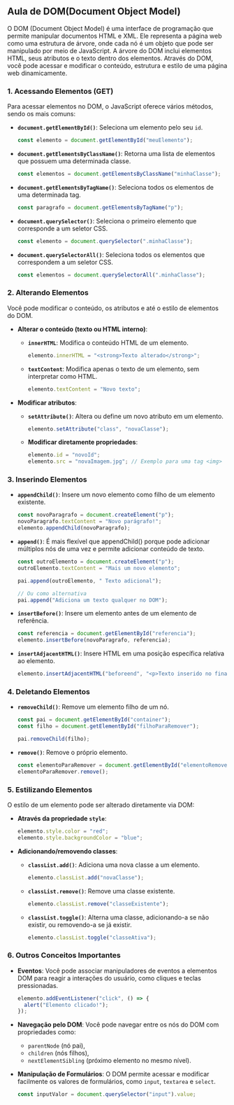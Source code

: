 ## Aula de DOM(Document Object Model)

O DOM (Document Object Model) é uma interface de programação que permite manipular documentos HTML e XML. Ele representa a página web como uma estrutura de árvore, onde cada nó é um objeto que pode ser manipulado por meio de JavaScript. A árvore do DOM inclui elementos HTML, seus atributos e o texto dentro dos elementos. Através do DOM, você pode acessar e modificar o conteúdo, estrutura e estilo de uma página web dinamicamente.

### 1. **Acessando Elementos (GET)**

Para acessar elementos no DOM, o JavaScript oferece vários métodos, sendo os mais comuns:

- **`document.getElementById()`**: Seleciona um elemento pelo seu `id`.

  ```javascript
  const elemento = document.getElementById("meuElemento");
  ```

- **`document.getElementsByClassName()`**: Retorna uma lista de elementos que possuem uma determinada classe.

  ```javascript
  const elementos = document.getElementsByClassName("minhaClasse");
  ```

- **`document.getElementsByTagName()`**: Seleciona todos os elementos de uma determinada tag.

  ```javascript
  const paragrafo = document.getElementsByTagName("p");
  ```

- **`document.querySelector()`**: Seleciona o primeiro elemento que corresponde a um seletor CSS.

  ```javascript
  const elemento = document.querySelector(".minhaClasse");
  ```

- **`document.querySelectorAll()`**: Seleciona todos os elementos que correspondem a um seletor CSS.
  ```javascript
  const elementos = document.querySelectorAll(".minhaClasse");
  ```

### 2. **Alterando Elementos**

Você pode modificar o conteúdo, os atributos e até o estilo de elementos do DOM.

- **Alterar o conteúdo (texto ou HTML interno)**:

  - **`innerHTML`**: Modifica o conteúdo HTML de um elemento.

    ```javascript
    elemento.innerHTML = "<strong>Texto alterado</strong>";
    ```

  - **`textContent`**: Modifica apenas o texto de um elemento, sem interpretar como HTML.
    ```javascript
    elemento.textContent = "Novo texto";
    ```

- **Modificar atributos**:

  - **`setAttribute()`**: Altera ou define um novo atributo em um elemento.

    ```javascript
    elemento.setAttribute("class", "novaClasse");
    ```

  - **Modificar diretamente propriedades**:
    ```javascript
    elemento.id = "novoId";
    elemento.src = "novaImagem.jpg"; // Exemplo para uma tag <img>
    ```

### 3. **Inserindo Elementos**

- **`appendChild()`**: Insere um novo elemento como filho de um elemento existente.

  ```javascript
  const novoParagrafo = document.createElement("p");
  novoParagrafo.textContent = "Novo parágrafo!";
  elemento.appendChild(novoParagrafo);
  ```

- **`append()`**: É mais flexível que appendChild() porque pode adicionar múltiplos nós de uma vez e permite adicionar conteúdo de texto.

  ```javascript
  const outroElemento = document.createElement("p");
  outroElemento.textContent = "Mais um novo elemento";

  pai.append(outroElemento, " Texto adicional");

  // Ou como alternativa
  pai.append("Adiciona um texto qualquer no DOM");
  ```

- **`insertBefore()`**: Insere um elemento antes de um elemento de referência.

  ```javascript
  const referencia = document.getElementById("referencia");
  elemento.insertBefore(novoParagrafo, referencia);
  ```

- **`insertAdjacentHTML()`**: Insere HTML em uma posição específica relativa ao elemento.
  ```javascript
  elemento.insertAdjacentHTML("beforeend", "<p>Texto inserido no final.</p>");
  ```

### 4. **Deletando Elementos**

- **`removeChild()`**: Remove um elemento filho de um nó.

  ```javascript
  const pai = document.getElementById("container");
  const filho = document.getElementById("filhoParaRemover");

  pai.removeChild(filho);
  ```

- **`remove()`**: Remove o próprio elemento.
  ```javascript
  const elementoParaRemover = document.getElementById("elementoRemover");
  elementoParaRemover.remove();
  ```

### 5. **Estilizando Elementos**

O estilo de um elemento pode ser alterado diretamente via DOM:

- **Através da propriedade `style`**:

  ```javascript
  elemento.style.color = "red";
  elemento.style.backgroundColor = "blue";
  ```

- **Adicionando/removendo classes**:

  - **`classList.add()`**: Adiciona uma nova classe a um elemento.

    ```javascript
    elemento.classList.add("novaClasse");
    ```

  - **`classList.remove()`**: Remove uma classe existente.

    ```javascript
    elemento.classList.remove("classeExistente");
    ```

  - **`classList.toggle()`**: Alterna uma classe, adicionando-a se não existir, ou removendo-a se já existir.
    ```javascript
    elemento.classList.toggle("classeAtiva");
    ```

### 6. **Outros Conceitos Importantes**

- **Eventos**: Você pode associar manipuladores de eventos a elementos DOM para reagir a interações do usuário, como cliques e teclas pressionadas.

  ```javascript
  elemento.addEventListener("click", () => {
    alert("Elemento clicado!");
  });
  ```

- **Navegação pelo DOM**: Você pode navegar entre os nós do DOM com propriedades como:

  - `parentNode` (nó pai),
  - `children` (nós filhos),
  - `nextElementSibling` (próximo elemento no mesmo nível).

- **Manipulação de Formulários**: O DOM permite acessar e modificar facilmente os valores de formulários, como `input`, `textarea` e `select`.
  ```javascript
  const inputValor = document.querySelector("input").value;
  ```
